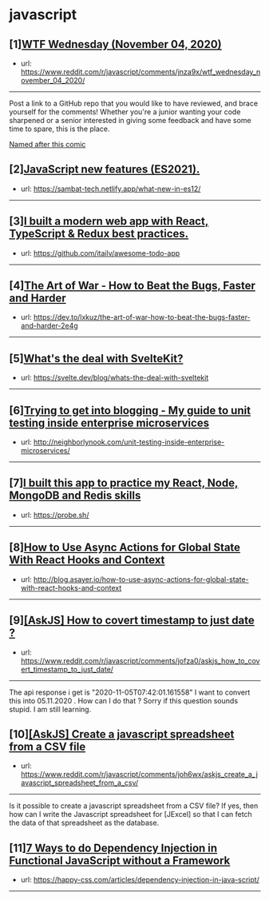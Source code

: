 # javascript
## [1][WTF Wednesday (November 04, 2020)](https://www.reddit.com/r/javascript/comments/jnza9x/wtf_wednesday_november_04_2020/)
- url: https://www.reddit.com/r/javascript/comments/jnza9x/wtf_wednesday_november_04_2020/
---
Post a link to a GitHub repo that you would like to have reviewed, and brace yourself for the comments!
Whether you're a junior wanting your code sharpened or a senior interested in giving some feedback and have some time to spare, 
this is the place.

[Named after this comic](https://davidwalsh.name/demo/code-review.png)
## [2][JavaScript new features (ES2021).](https://www.reddit.com/r/javascript/comments/joeyp0/javascript_new_features_es2021/)
- url: https://sambat-tech.netlify.app/what-new-in-es12/
---

## [3][I built a modern web app with React, TypeScript &amp; Redux best practices.](https://www.reddit.com/r/javascript/comments/jodnkv/i_built_a_modern_web_app_with_react_typescript/)
- url: https://github.com/itailv/awesome-todo-app
---

## [4][The Art of War - How to Beat the Bugs, Faster and Harder](https://www.reddit.com/r/javascript/comments/jog0pm/the_art_of_war_how_to_beat_the_bugs_faster_and/)
- url: https://dev.to/lxkuz/the-art-of-war-how-to-beat-the-bugs-faster-and-harder-2e4g
---

## [5][What's the deal with SvelteKit?](https://www.reddit.com/r/javascript/comments/jofsdq/whats_the_deal_with_sveltekit/)
- url: https://svelte.dev/blog/whats-the-deal-with-sveltekit
---

## [6][Trying to get into blogging - My guide to unit testing inside enterprise microservices](https://www.reddit.com/r/javascript/comments/johqdb/trying_to_get_into_blogging_my_guide_to_unit/)
- url: http://neighborlynook.com/unit-testing-inside-enterprise-microservices/
---

## [7][I built this app to practice my React, Node, MongoDB and Redis skills](https://www.reddit.com/r/javascript/comments/jnuu4w/i_built_this_app_to_practice_my_react_node/)
- url: https://probe.sh/
---

## [8][How to Use Async Actions for Global State With React Hooks and Context](https://www.reddit.com/r/javascript/comments/johu1u/how_to_use_async_actions_for_global_state_with/)
- url: http://blog.asayer.io/how-to-use-async-actions-for-global-state-with-react-hooks-and-context
---

## [9][[AskJS] How to covert timestamp to just date ?](https://www.reddit.com/r/javascript/comments/jofza0/askjs_how_to_covert_timestamp_to_just_date/)
- url: https://www.reddit.com/r/javascript/comments/jofza0/askjs_how_to_covert_timestamp_to_just_date/
---
The api response i get is "2020-11-05T07:42:01.161558" 
I want to convert this into 05.11.2020 . 
How can I do that ? Sorry if this question sounds stupid. I am still learning.
## [10][[AskJS] Create a javascript spreadsheet from a CSV file](https://www.reddit.com/r/javascript/comments/joh6wx/askjs_create_a_javascript_spreadsheet_from_a_csv/)
- url: https://www.reddit.com/r/javascript/comments/joh6wx/askjs_create_a_javascript_spreadsheet_from_a_csv/
---
Is it possible to create a javascript spreadsheet from a CSV file? If yes, then how can I write the Javascript spreadsheet for \[JExcel\] so that I can fetch the data of that spreadsheet as the database.
## [11][7 Ways to do Dependency Injection in Functional JavaScript without a Framework](https://www.reddit.com/r/javascript/comments/jogxof/7_ways_to_do_dependency_injection_in_functional/)
- url: https://happy-css.com/articles/dependency-injection-in-java-script/
---

